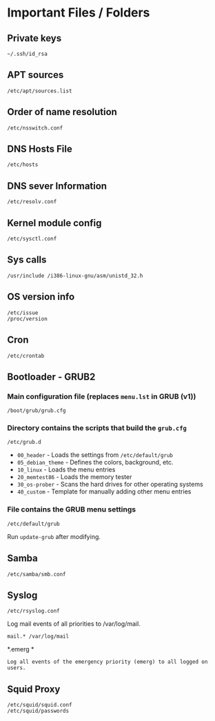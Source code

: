 # Important Files / Folders

## Private keys
```
~/.ssh/id_rsa
```

## APT sources
```
/etc/apt/sources.list
```

## Order of name resolution
```
/etc/nsswitch.conf
```

## DNS Hosts File
```
/etc/hosts
```

## DNS sever Information
```
/etc/resolv.conf
```

## Kernel module config
```
/etc/sysctl.conf
```

## Sys calls
```
/usr/include /i386-linux-gnu/asm/unistd_32.h
```

## OS version info
```
/etc/issue
/proc/version
```

## Cron
```
/etc/crontab
```

## Bootloader - GRUB2

### Main configuration file (replaces `menu.lst` in GRUB (v1))
```
/boot/grub/grub.cfg
```

### Directory contains the scripts that build the `grub.cfg`
```
/etc/grub.d
```
- `00_header` - Loads the settings from `/etc/default/grub`
- `05_debian_theme` - Defines the colors, background, etc.
- `10_linux` - Loads the menu entries
- `20_memtest86` - Loads the memory tester
- `30_os-prober` - Scans the hard drives for other operating systems
- `40_custom` - Template for manually adding other menu entries

### File contains the GRUB menu settings
```
/etc/default/grub
```

Run `update-grub` after modifying.

## Samba
```
/etc/samba/smb.conf
```

## Syslog
```
/etc/rsyslog.conf
```

Log mail events of all priorities to /var/log/mail.
```
mail.* /var/log/mail
```

\*.emerg \*
```
Log all events of the emergency priority (emerg) to all logged on users.
```

## Squid Proxy

```
/etc/squid/squid.conf
/etc/squid/passwords
```
